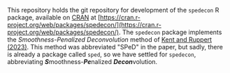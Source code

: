 This repository holds the git repository for development of the `spedecon` R package, available on [CRAN](https://cran.r-project.org/) at [https://cran.r-project.org/web/packages/spedecon/](https://cran.r-project.org/web/packages/spedecon/).
The `spedecon` package implements the *Smoothness-Penalized Deconvolution* method of [Kent and Ruppert (2023)](https://doi.org/10.1080/01621459.2023.2259028).
This method was abbreviated "SPeD" in the paper, but sadly, there is already a package called `sped`, so we have settled for `spedecon`, abbreviating ***S***moothness-***Pe***nalized ***Decon***volution.
